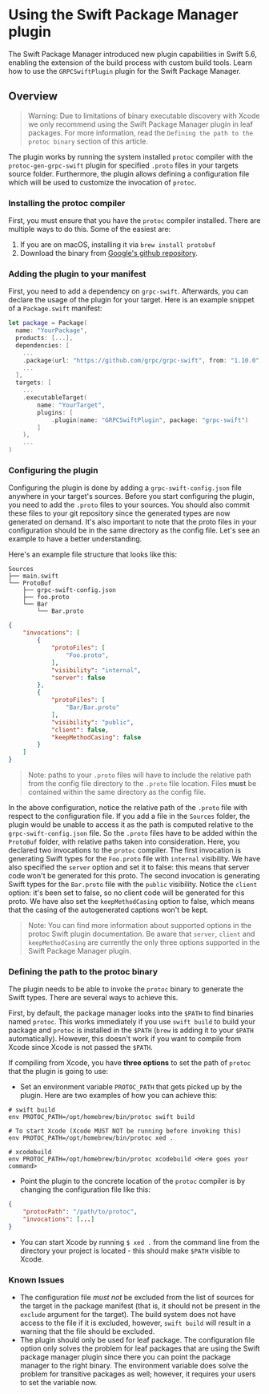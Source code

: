 # Using the Swift Package Manager plugin

The Swift Package Manager introduced new plugin capabilities in Swift 5.6, enabling the extension of
the build process with custom build tools. Learn how to use the `GRPCSwiftPlugin` plugin for the
Swift Package Manager.

## Overview

> Warning: Due to limitations of binary executable discovery with Xcode we only recommend using the Swift Package Manager
plugin in leaf packages. For more information, read the `Defining the path to the protoc binary` section of
this article.

The plugin works by running the system installed `protoc` compiler with the `protoc-gen-grpc-swift` plugin
for specified `.proto` files in your targets source folder. Furthermore, the plugin allows defining a
configuration file which will be used to customize the invocation of `protoc`.

### Installing the protoc compiler

First, you must ensure that you have the `protoc` compiler installed.
There are multiple ways to do this. Some of the easiest are:

1. If you are on macOS, installing it via `brew install protobuf`
2. Download the binary from [Google's github repository](https://github.com/protocolbuffers/protobuf).

### Adding the plugin to your manifest

First, you need to add a dependency on `grpc-swift`. Afterwards, you can declare the usage of the plugin
for your target. Here is an example snippet of a `Package.swift` manifest:

```swift
let package = Package(
  name: "YourPackage",
  products: [...],
  dependencies: [
    ...
    .package(url: "https://github.com/grpc/grpc-swift", from: "1.10.0"),
    ...
  ],
  targets: [
    ...
    .executableTarget(
        name: "YourTarget",
        plugins: [
            .plugin(name: "GRPCSwiftPlugin", package: "grpc-swift")
        ]
    ),
    ...
)

```

### Configuring the plugin

Configuring the plugin is done by adding a `grpc-swift-config.json` file anywhere in your target's sources. Before you start configuring the plugin, you need to add the `.proto` files to your sources. You should also commit these files to your git repository since the generated types are now generated on demand. It's also important to note that the proto files in your configuration should be in the same directory as the config file. Let's see an example to have a better understanding.

Here's an example file structure that looks like this:

```text
Sources
├── main.swift
└── ProtoBuf
    ├── grpc-swift-config.json
    ├── foo.proto
    └── Bar
        └── Bar.proto
```

```json
{
    "invocations": [
        {
            "protoFiles": [
                "Foo.proto",
            ],
            "visibility": "internal",
            "server": false
        },
        {
            "protoFiles": [
                "Bar/Bar.proto"
            ],
            "visibility": "public",
            "client": false,
            "keepMethodCasing": false
        }
    ]
}
```

> Note: paths to your `.proto` files will have to include the relative path from the config file directory to the `.proto` file location.
> Files **must** be contained within the same directory as the config file.

In the above configuration, notice the relative path of the `.proto` file with respect to the configuration file. If you add a file in the `Sources` folder, the plugin would be unable to access it as the path is computed relative to the `grpc-swift-config.json` file. So the `.proto` files have to be added within the `ProtoBuf` folder, with relative paths taken into consideration.
Here, you declared two invocations to the `protoc` compiler. The first invocation
is generating Swift types for the `Foo.proto` file with `internal` visibility.
We have also specified the `server` option and set it to false: this means that server code won't be generated for this proto.
The second invocation is generating Swift types for the `Bar.proto` file with the `public` visibility.
Notice the `client` option: it's been set to false, so no client code will be generated for this proto. We have also set
the `keepMethodCasing` option to false, which means that the casing of the autogenerated captions won't be kept.

> Note: You can find more information about supported options in the protoc Swift plugin documentation. Be aware that
`server`, `client` and `keepMethodCasing` are currently the only three options supported in the Swift Package Manager plugin.

### Defining the path to the protoc binary

The plugin needs to be able to invoke the `protoc` binary to generate the Swift types. There are several ways to achieve this.

First, by default, the package manager looks into the `$PATH` to find binaries named `protoc`.
This works immediately if you use `swift build` to build your package and `protoc` is installed
in the `$PATH` (`brew` is adding it to your `$PATH` automatically).
However, this doesn't work if you want to compile from Xcode since Xcode is not passed the `$PATH`.

If compiling from Xcode, you have **three options** to set the path of `protoc` that the plugin is going to use:

* Set an environment variable `PROTOC_PATH` that gets picked up by the plugin. Here are two examples of how you can achieve this:

```shell
# swift build
env PROTOC_PATH=/opt/homebrew/bin/protoc swift build

# To start Xcode (Xcode MUST NOT be running before invoking this)
env PROTOC_PATH=/opt/homebrew/bin/protoc xed .

# xcodebuild
env PROTOC_PATH=/opt/homebrew/bin/protoc xcodebuild <Here goes your command>
```

* Point the plugin to the concrete location of the `protoc` compiler is by changing the configuration file like this:

```json
{
    "protocPath": "/path/to/protoc",
    "invocations": [...]
}
```

* You can start Xcode by running `$ xed .` from the command line from the directory your project is located - this should make `$PATH` visible to Xcode.

### Known Issues

- The configuration file _must not_ be excluded from the list of sources for the
  target in the package manifest (that is, it should not be present in the
  `exclude` argument for the target). The build system does not have access to
  the file if it is excluded, however, `swift build` will result in a warning
  that the file should be excluded.
- The plugin should only be used for leaf package. The configuration file option
  only solves the problem for leaf packages that are using the Swift package
  manager plugin since there you can point the package manager to the right
  binary. The environment variable does solve the problem for transitive
  packages as well; however, it requires your users to set the variable now.

